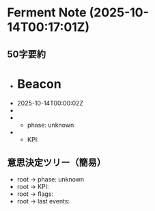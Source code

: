 # Ferment Note (2025-10-14T00:17:01Z)

## 50字要約
- # Beacon
- 2025-10-14T00:00:02Z
- 
- - phase: unknown
- - KPI:

## 意思決定ツリー（簡易）
- root -> phase: unknown
- root -> KPI:
- root -> flags:
- root -> last events:
